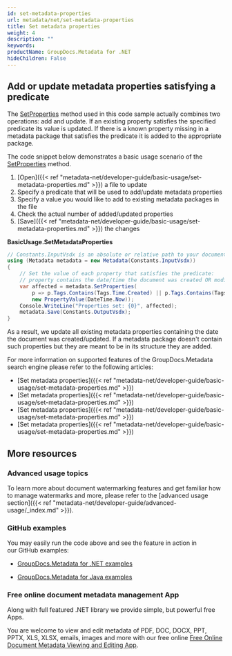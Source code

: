 ```yaml
---
id: set-metadata-properties
url: metadata/net/set-metadata-properties
title: Set metadata properties
weight: 4
description: ""
keywords: 
productName: GroupDocs.Metadata for .NET
hideChildren: False
---
```

## Add or update metadata properties satisfying a predicate

The [SetProperties](https://apireference.groupdocs.com/net/metadata/groupdocs.metadata/metadata/methods/setproperties) method used in this code sample actually combines two operations: add and update. If an existing property satisfies the specified predicate its value is updated. If there is a known property missing in a metadata package that satisfies the predicate it is added to the appropriate package.

The code snippet below demonstrates a basic usage scenario of the [SetProperties](https://apireference.groupdocs.com/net/metadata/groupdocs.metadata/metadata/methods/setproperties) method.

1.  [Open]({{< ref "metadata-net/developer-guide/basic-usage/set-metadata-properties.md" >}}) a file to update
2.  Specify a predicate that will be used to add/update metadata properties
3.  Specify a value you would like to add to existing metadata packages in the file
4.  Check the actual number of added/updated properties
5.  [Save]({{< ref "metadata-net/developer-guide/basic-usage/set-metadata-properties.md" >}}) the changes

**BasicUsage.SetMetadataProperties**

```csharp
// Constants.InputVsdx is an absolute or relative path to your document. Ex: @"C:\Docs\source.vsdx"
using (Metadata metadata = new Metadata(Constants.InputVsdx))
{
	// Set the value of each property that satisfies the predicate:
	// property contains the date/time the document was created OR modified
	var affected = metadata.SetProperties(
		p => p.Tags.Contains(Tags.Time.Created) || p.Tags.Contains(Tags.Time.Modified),
		new PropertyValue(DateTime.Now));
	Console.WriteLine("Properties set: {0}", affected);
	metadata.Save(Constants.OutputVsdx);
}
```

As a result, we update all existing metadata properties containing the date the document was created/updated. If a metadata package doesn't contain such properties but they are meant to be in its structure they are added.

For more information on supported features of the GroupDocs.Metadata search engine please refer to the following articles:

*   [Set metadata properties]({{< ref "metadata-net/developer-guide/basic-usage/set-metadata-properties.md" >}})
*   [Set metadata properties]({{< ref "metadata-net/developer-guide/basic-usage/set-metadata-properties.md" >}})
*   [Set metadata properties]({{< ref "metadata-net/developer-guide/basic-usage/set-metadata-properties.md" >}})
*   [Set metadata properties]({{< ref "metadata-net/developer-guide/basic-usage/set-metadata-properties.md" >}})

## More resources

### Advanced usage topics

To learn more about document watermarking features and get familiar how to manage watermarks and more, please refer to the [advanced usage section]({{< ref "metadata-net/developer-guide/advanced-usage/_index.md" >}}).

### GitHub examples

You may easily run the code above and see the feature in action in our GitHub examples:

*   [GroupDocs.Metadata for .NET examples](https://github.com/groupdocs-metadata/GroupDocs.Metadata-for-.NET)
    
*   [GroupDocs.Metadata for Java examples](https://github.com/groupdocs-metadata/GroupDocs.Metadata-for-Java)
    

### Free online document metadata management App

Along with full featured .NET library we provide simple, but powerful free Apps.

You are welcome to view and edit metadata of PDF, DOC, DOCX, PPT, PPTX, XLS, XLSX, emails, images and more with our free online [Free Online Document Metadata Viewing and Editing App](https://products.groupdocs.app/metadata).
